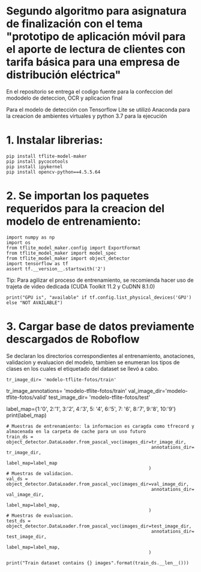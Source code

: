 # Segundo algoritmo para asignatura de finalización con el tema "prototipo de aplicación móvil para el aporte de lectura de clientes con tarifa básica para una empresa de distribución eléctrica"

En el repositorio se entrega el codigo fuente para la confeccion del mododelo de deteccion, OCR y aplicacion final

Para el modelo de detección con Tensorflow Lite se utilizó Anaconda para la creacion de ambientes virtuales y python 3.7 para la ejecución

# 1. Instalar librerias:

    pip install tflite-model-maker
    pip install pycocotools
    pip install ipykernel
    pip install opencv-python==4.5.5.64
    
# 2. Se importan los paquetes requeridos para la creacion del modelo de entrenamiento:

    import numpy as np
    import os
    from tflite_model_maker.config import ExportFormat
    from tflite_model_maker import model_spec
    from tflite_model_maker import object_detector
    import tensorflow as tf
    assert tf.__version__.startswith('2')
    
Tip: Para agilizar el proceso de entrenamiento, se recomienda hacer uso de trajeta de video dedicada (CUDA Toolkit 11.2 y CuDNN 8.1.0)

    print("GPU is", "available" if tf.config.list_physical_devices('GPU') else "NOT AVAILABLE")

# 3. Cargar base de datos previamente descargados de Roboflow

Se declaran los directorios correspondientes al entrenamiento, anotaciones, validacion y evaluacion del modelo, tambien se enumeran los tipos de clases en los cuales el etiquetado del dataset se llevó a cabo.

    tr_image_dir= 'modelo-tflite-fotos/train'
tr_image_annotations= 'modelo-tflite-fotos/train'
val_image_dir='modelo-tflite-fotos/valid'
test_image_dir= 'modelo-tflite-fotos/test'

label_map={1:'0', 2:'1', 3:'2', 4:'3', 5: '4', 6:'5', 7: '6', 8:'7', 9:'8', 10:'9'}
print(label_map)

    # Muestras de entrenamiento: la informacion es caragda como tfrecord y almacenada en la carpeta de cache para un uso futuro
    train_ds = object_detector.DataLoader.from_pascal_voc(images_dir=tr_image_dir,
                                                          annotations_dir= tr_image_dir,
                                                          label_map=label_map
                                                         )
    # Muestras de validacion.
    val_ds = object_detector.DataLoader.from_pascal_voc(images_dir=val_image_dir,
                                                          annotations_dir= val_image_dir,
                                                          label_map=label_map,
                                                         )
    # Muestras de evaluacion.
    test_ds = object_detector.DataLoader.from_pascal_voc(images_dir=test_image_dir,
                                                          annotations_dir= test_image_dir,
                                                          label_map=label_map,
                                                         )

    print("Train dataset contains {} images".format(train_ds.__len__()))
